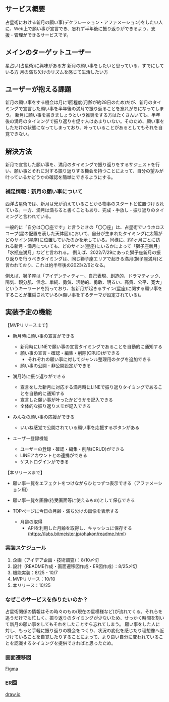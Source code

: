 ## サービス概要
占星術における新月の願い事(デクラレーション・アファメーション)をしたい人に、Web上で願い事が宣言でき、忘れず半年後に振り返りができるよう、支援・管理ができるサービスです。

## メインのターゲットユーザー
星占い(占星術)に興味がある方
新月の願い事をしたいと思っている、すでにしている方
月の満ち欠けのリズムを感じて生活したい方

## ユーザーが抱える課題
新月の願い事をする機会は月に1回程度(月齢が約28日のため)だが、新月のタイミングで宣言した願い事を半年後の満月で振り返ることを忘れがちになってしまう。
新月に願い事を書きましょうという推奨をする方はたくさんいても、半年後の満月のタイミングで振り返りを促す人はあまりいない。そのため、願い事をしただけの状態になってしまっており、叶っていることがあるとしてもそれを自覚できない。

## 解決方法
新月で宣言した願い事を、満月のタイミングで振り返りをするサジェストを行い、願い事とそれに対する振り返りする機会を持つことによって、自分の望みが叶っているかどうかの確認を簡単にできるようにする。

### 補足情報：新月の願い事について
西洋占星術では、新月は光が消えていることから物事のスタートと位置づけられている。一方、満月は満ちると書くこともあり、完成・手放し・振り返りのタイミングと言われている。

一般的に「自分は〇〇座です」と言うときの「〇〇座」は、占星術でいうホロスコープ(星の配置を表した天体図)において、自分が生まれたタイミングに太陽がどのサイン(星座)に位置していたのかを示している。同様に、約1ヶ月ごとに訪れる新月・満月についても、どのサイン(星座)にいるかによって「獅子座新月」「水瓶座満月」などと言われる。
例えば、2022/7/29にあった獅子座新月の振り返りを行うべきタイミングは、同じ獅子座エリアで起きる満月(獅子座満月)と言われており、これは約半年後の2023/2/6となる。

例えば、獅子座は「アイデンティティー、自己表現、創造的、ドラマティック、陽気、親分肌、信念、単純、勇気、活動的、勇敢、明るい、高貴、公平、寛大」というキーワードを持っており、各新月が起きるサイン(星座)に関する願い事をすることが推奨されている(=願い事をするテーマが設定されている)。

## 実装予定の機能
【MVPリリースまで】
- 新月時に願い事の宣言ができる
	- 新月時にLINEで願い事の宣言タイミングであることを自動的に通知する
    - 願い事の宣言・確認・編集・削除(CRUD)ができる
		- それぞれの願い事に対してジャンル整理用のタグを追加できる
	- 願い事の公開・非公開設定ができる

- 満月時に振り返りができる
	- 宣言をした新月に対応する満月時にLINEで振り返りタイミングであることを自動的に通知する
	- 宣言した願い事が叶ったかどうかを記入できる
  - 全体的な振り返りメモが記入できる

- みんなの願い事の応援ができる
	- いいね感覚で公開されている願い事を応援するボタンがある

- ユーザー登録機能
	- ユーザーの登録・確認・編集・削除(CRUD)ができる
    - LINEアカウントとの連携ができる
	- ゲストログインができる

【本リリースまで】
- 願い事一覧をエフェクトをつけながらひとつずつ表示できる（アファメーション用）
- 願い事一覧を画像(待受画面等に使えるもの)として保存できる

- TOPページに今日の月齢・満ち欠けの画像を表示する
	- 月齢の取得
		- APIを利用した月齢を取得し、キャッシュに保存する
			(https://labs.bitmeister.jp/ohakon/readme.html)

### 実装スケジュール
1. 企画（アイデア企画・技術調査）：8/10〆切
2. 設計（README作成・画面遷移図作成・ER図作成）：8/25〆切
3. 機能実装：8/25 - 10/7
4. MVPリリース：10/10
5. 本リリース：10/25

### なぜこのサービスを作りたいのか？
占星術関係の情報はその時々のもの(現在の星模様など)が流れてくる。それらを追うだけでも忙しく、振り返りのタイミングが少ないため、せっかく時間を割いて新月の願い事をしてもそれをしたことすら忘れてしまう。
願い事をした人に対し、もっと手軽に振り返りの機会をつくり、状況の変化を感じたり理想像へ近づけていることを自覚したりすることによって、より良い自分に変われていることを認識するタイミングを提供できればと思ったため。

### 画面遷移図

[Figma](https://www.figma.com/file/VMQPVTTXx8SufUzVXXXgTe/New-Moon-Wishes-APP?node-id=0%3A1)

### ER図

[draw.io](https://drive.google.com/file/d/1cNGH8-N0cmfq3ROvsrWNdek4_FKPUKy7/view?usp=sharing)